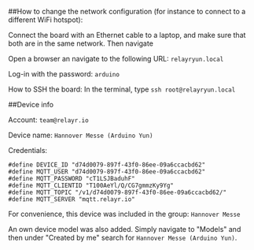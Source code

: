 ##How to change the network configuration (for instance to connect to a different WiFi hotspot):

Connect the board with an Ethernet cable to a laptop, and make sure that both are in the same network. Then navigate 
	
Open a browser an navigate to the following URL: `relayryun.local`

Log-in with the password: `arduino`

How to SSH the board: In the terminal, type `ssh root@relayryun.local`

##Device info

Account: `team@relayr.io`

Device name: `Hannover Messe (Arduino Yun)`

Credentials:

```
#define DEVICE_ID "d74d0079-897f-43f0-86ee-09a6ccacbd62"
#define MQTT_USER "d74d0079-897f-43f0-86ee-09a6ccacbd62"
#define MQTT_PASSWORD "cT1LSJBaduhF"
#define MQTT_CLIENTID "T100AeYl/Q/CG7gmmzKy9Yg"
#define MQTT_TOPIC "/v1/d74d0079-897f-43f0-86ee-09a6ccacbd62/"
#define MQTT_SERVER "mqtt.relayr.io"
```

For convenience, this device was included in the group: `Hannover Messe`

An own device model was also added. Simply navigate to "Models" and then under "Created by me" search for `Hannover Messe (Arduino Yun)`.

